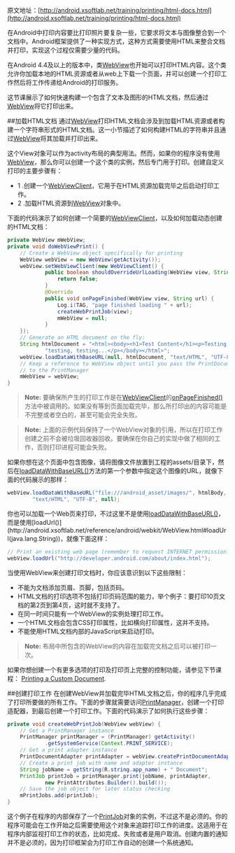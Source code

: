 原文地址：[http://android.xsoftlab.net/training/printing/html-docs.html](http://android.xsoftlab.net/training/printing/html-docs.html)

在Android中打印内容要比打印照片要复杂一些，它要求将文本与图像整合到一个文档中。Android框架提供了一种实现方式，这种方式需要使用HTML来整合文档并打印，实现这个过程仅需要少量的代码。

在Android 4.4及以上的版本中，类[WebView](http://android.xsoftlab.net/reference/android/webkit/WebView.html)也开始可以打印HTML内容。这个类允许你加载本地的HTML资源或者从web上下载一个页面，并可以创建一个打印工作然后将工作传递给Android的打印服务。

这节课展示了如何快速构建一个包含了文本及图形的HTML文档，然后通过[WebView](http://android.xsoftlab.net/reference/android/webkit/WebView.html)将它打印出来。

##加载HTML文档
通过[WebView](http://android.xsoftlab.net/reference/android/webkit/WebView.html)打印HTML文档会涉及到加载HTML资源或者构建一个字符串形式的HTML文档。这一小节描述了如何构建HTML的字符串并且通过[WebView](http://android.xsoftlab.net/reference/android/webkit/WebView.html)将其加载并打印出来。

这个View对象可以作为activity布局的典型用法。然而，如果你的程序没有使用[WebView](http://android.xsoftlab.net/reference/android/webkit/WebView.html)，那么你可以创建一个这个类的实例，然后专门用于打印。创建自定义打印的主要步骤有：

- 1 .创建一个[WebViewClient](http://android.xsoftlab.net/reference/android/webkit/WebViewClient.html)，它用于在HTML资源加载完毕之后启动打印工作。
- 2 .加载HTML资源到[WebView](http://android.xsoftlab.net/reference/android/webkit/WebView.html)对象中。

下面的代码演示了如何创建一个简要的[WebViewClient](http://android.xsoftlab.net/reference/android/webkit/WebViewClient.html)，以及如何加载动态创建的HTML文档：
```java
private WebView mWebView;
private void doWebViewPrint() {
    // Create a WebView object specifically for printing
    WebView webView = new WebView(getActivity());
    webView.setWebViewClient(new WebViewClient() {
            public boolean shouldOverrideUrlLoading(WebView view, String url) {
                return false;
            }
            @Override
            public void onPageFinished(WebView view, String url) {
                Log.i(TAG, "page finished loading " + url);
                createWebPrintJob(view);
                mWebView = null;
            }
    });
    // Generate an HTML document on the fly:
    String htmlDocument = "<html><body><h1>Test Content</h1><p>Testing, " +
            "testing, testing...</p></body></html>";
    webView.loadDataWithBaseURL(null, htmlDocument, "text/HTML", "UTF-8", null);
    // Keep a reference to WebView object until you pass the PrintDocumentAdapter
    // to the PrintManager
    mWebView = webView;
}
```

> **Note:** 要确保所产生的打印工作是在[WebViewClient](http://android.xsoftlab.net/reference/android/webkit/WebViewClient.html)的[onPageFinished()](http://android.xsoftlab.net/reference/android/webkit/WebViewClient.html#onPageFinished(android.webkit.WebView,%20java.lang.String))方法中被调用的。如果没有等到页面加载完毕，那么所打印出的内容可能是不完整或者空白的，甚至可能会完全失败。

> **Note:** 上面的示例代码保持了一个WebView对象的引用，所以在打印工作创建之前不会被垃圾回收器回收。要确保在你自己的实现中做了相同的工作，否则打印进程可能会失败。

如果你想在这个页面中包含图像，请将图像文件放置到工程的assets/目录下，然后在[loadDataWithBaseURL()](http://android.xsoftlab.net/reference/android/webkit/WebView.html#loadDataWithBaseURL(java.lang.String,%20java.lang.String,%20java.lang.String,%20java.lang.String,%20java.lang.String))方法的第一个参数中指定这个图像的URL，就像下面的代码展示的那样：
```java
webView.loadDataWithBaseURL("file:///android_asset/images/", htmlBody,
        "text/HTML", "UTF-8", null);
```

你也可以加载一个Web页来打印，不过这里不是使用[loadDataWithBaseURL()](http://android.xsoftlab.net/reference/android/webkit/WebView.html#loadDataWithBaseURL(java.lang.String,%20java.lang.String,%20java.lang.String,%20java.lang.String,%20java.lang.String))，而是使用[loadUrl()](http://android.xsoftlab.net/reference/android/webkit/WebView.html#loadUrl(java.lang.String))，就像下面这样：
```java
// Print an existing web page (remember to request INTERNET permission!):
webView.loadUrl("http://developer.android.com/about/index.html");
```

当使用WebView来创建打印文档时，你应该意识到以下这些限制：

- 不能为文档添加页眉、页脚，包括页码。
- HTML文档的打印选项不包括打印页码范围的能力，举个例子：要打印10页文档的第2页到第4页，这时就不支持了。
- 在同一时间只能有一个WebView的实例处理打印工作。
- 一个HTML文档会包含CSS打印属性，比如横向打印属性，这并不支持。
- 不能使用HTML文档内部的JavaScript来启动打印。

> **Note:** 布局中所包含的WebView的内容在加载完文档之后可以被打印一次。

如果你想创建一个有更多选项的打印及打印页上完整的控制功能，请参见下节课程： [Printing a Custom Document](http://android.xsoftlab.net/training/printing/custom-docs.html).

##创建打印工作
在创建WebView并加载完毕HTML文档之后，你的程序几乎完成了打印所要做的所有工作。下面的步骤就需要访问[PrintManager](http://android.xsoftlab.net/reference/android/print/PrintManager.html)，创建一个打印适配器，到最后创建一个打印工作。下面的代码演示了如何执行这些步骤：
```java
private void createWebPrintJob(WebView webView) {
    // Get a PrintManager instance
    PrintManager printManager = (PrintManager) getActivity()
            .getSystemService(Context.PRINT_SERVICE);
    // Get a print adapter instance
    PrintDocumentAdapter printAdapter = webView.createPrintDocumentAdapter();
    // Create a print job with name and adapter instance
    String jobName = getString(R.string.app_name) + " Document";
    PrintJob printJob = printManager.print(jobName, printAdapter,
            new PrintAttributes.Builder().build());
    // Save the job object for later status checking
    mPrintJobs.add(printJob);
}
```

这个例子在程序的内部保存了一个[PrintJob](http://android.xsoftlab.net/reference/android/print/PrintJob.html)对象的实例，不过这不是必须的。你的程序可能会在工作开始之后需要使用这个对象来追踪打印工作的进度。这适用于在程序内部监视打印工作的状态，比如完成、失败或者是用户取消。创建内置的通知并不是必须的，因为打印框架会为打印工作自动的创建一个系统通知。